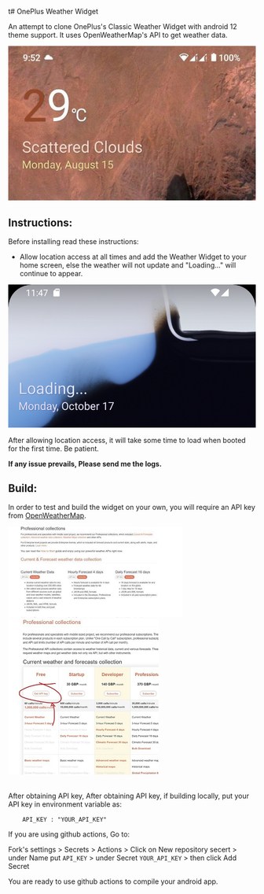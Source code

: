 t# OnePlus Weather Widget

An attempt to clone OnePlus's Classic Weather Widget with android 12 theme support. It uses OpenWeatherMap's API to get weather data.

![](screenshots/a12.jpg)

## Instructions:
Before installing read these instructions:

 * Allow location access at all times and add the Weather Widget to your home screen, else the weather will not update and "Loading..." will continue to appear.
 
![](screenshots/L1.png)


 After allowing location access, it will take some time to load when booted for the first time. Be patient.


**If any issue prevails, Please send me the logs.**

## Build:
In order to test and build the widget on your own, you will require an API key from [OpenWeatherMap](https://openweathermap.org/api).

![](screenshots/API1.jpg)
![](screenshots/API2.jpg)

<br>
After obtaining API key,  After obtaining API key, if building locally, put your API key in environment variable as:

```
    API_KEY : "YOUR_API_KEY"
```
If you are using github actions, Go to:

Fork's settings > Secrets > Actions > Click on New repository secert > under Name put `API_KEY` > under Secret `YOUR_API_KEY` > then click Add Secret

You are ready to use github actions to compile your android app.
